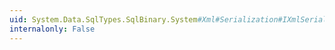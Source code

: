```yaml
---
uid: System.Data.SqlTypes.SqlBinary.System#Xml#Serialization#IXmlSerializable#WriteXml(System.Xml.XmlWriter)
internalonly: False
---
```

